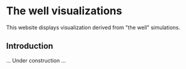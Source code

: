 # The well visualizations

This website displays visualization derived from "the well" simulations.

## Introduction

... Under construction ...


